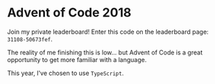 # Advent of Code 2018

Join my private leaderboard! Enter this code on the leaderboard page: `31108-50673fef`.

The reality of me finishing this is low...
but Advent of Code is a great opportunity to get more familiar with a language.

This year, I've chosen to use `TypeScript`.
